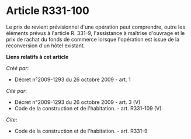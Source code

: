 # Article R331-100

Le prix de revient prévisionnel d'une opération peut comprendre, outre les éléments prévus à l'article R. 331-9, l'assistance
à maîtrise d'ouvrage et le prix de rachat du fonds de commerce lorsque l'opération est issue de la reconversion d'un hôtel
existant.

**Liens relatifs à cet article**

_Créé par_:

  - Décret n°2009-1293 du 26 octobre 2009 - art. 1

_Cité par_:

  - Décret n°2009-1293 du 26 octobre 2009 - art. 3 (V)
  - Code de la construction et de l'habitation. - art. R331-109 (V)

_Cite_:

  - Code de la construction et de l'habitation. - art. R331-9
